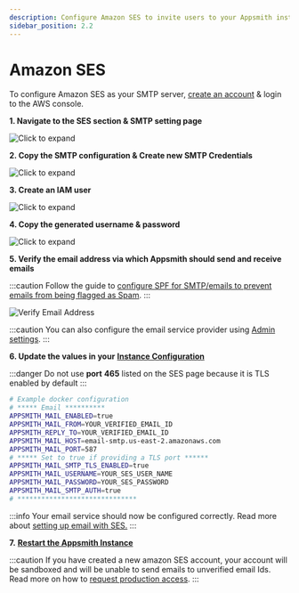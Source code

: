 ```yaml
---
description: Configure Amazon SES to invite users to your Appsmith installation
sidebar_position: 2.2
---
```


# Amazon SES

To configure Amazon SES as your SMTP server, [create an account](https://aws.amazon.com/console/) & login to the AWS console.

**1. Navigate to the SES section & SMTP setting page**

![Click to expand](</img/AWS_SES.png>)

**2. Copy the SMTP configuration & Create new SMTP Credentials**

![Click to expand](</img/AWS_SMTP_Config.png>)

**3. Create an IAM user**

![Click to expand](</img/AWS_SES_IAM.png>)

**4. Copy the generated username & password**

![Click to expand](</img/AWS_SMTP_CREDS.png>)

**5. Verify the email address via which Appsmith should send and receive emails**

:::caution
Follow the guide to [configure SPF for SMTP/emails to prevent emails from being flagged as Spam](https://docs.aws.amazon.com/ses/latest/dg/send-email-authentication-spf.html).
:::

![Verify Email Address](</img/aws_verify_email.png>)

:::caution
You can also configure the email service provider using [Admin settings](./#configure-using-admin-settings).
:::

**6. Update the values in your** [**Instance Configuration**](../)

:::danger
Do not use **port** **465** listed on the SES page because it is TLS enabled by default
:::

```bash
# Example docker configuration
# ***** Email **********
APPSMITH_MAIL_ENABLED=true
APPSMITH_MAIL_FROM=YOUR_VERIFIED_EMAIL_ID
APPSMITH_REPLY_TO=YOUR_VERIFIED_EMAIL_ID
APPSMITH_MAIL_HOST=email-smtp.us-east-2.amazonaws.com
APPSMITH_MAIL_PORT=587
# ***** Set to true if providing a TLS port ******
APPSMITH_MAIL_SMTP_TLS_ENABLED=true
APPSMITH_MAIL_USERNAME=YOUR_SES_USER_NAME
APPSMITH_MAIL_PASSWORD=YOUR_SES_PASSWORD
APPSMITH_MAIL_SMTP_AUTH=true
# ******************************
```

:::info
Your email service should now be configured correctly. Read more about [setting up email with SES.](https://docs.aws.amazon.com/ses/latest/dg/setting-up.html)
:::

**7.** [**Restart the Appsmith Instance**](../)

:::caution
If you have created a new amazon SES account, your account will be sandboxed and will be unable to send emails to unverified email Ids. Read more on how to [request production access](https://docs.aws.amazon.com/ses/latest/DeveloperGuide/request-production-access.html).
:::
